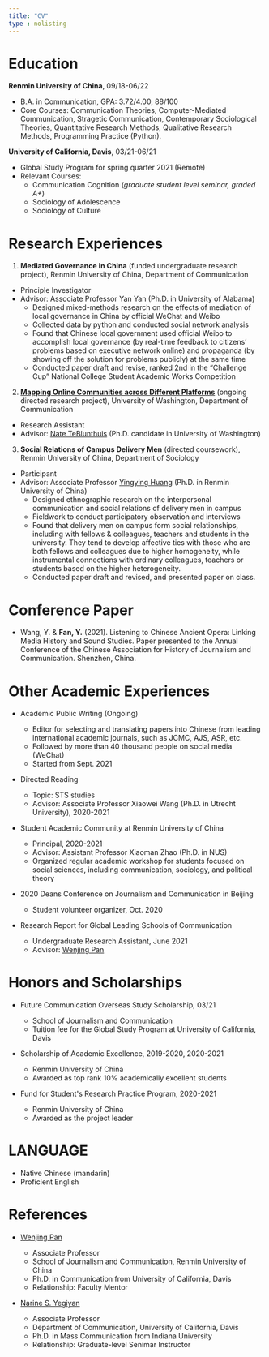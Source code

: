 ```yaml
---
title: "CV"
type : nolisting
---
```


# Education

**Renmin University of China**, 09/18-06/22
- B.A. in Communication, GPA: 3.72/4.00, 88/100
- Core Courses: Communication Theories, Computer-Mediated Communication, Stragetic Communication, Contemporary Sociological Theories, Quantitative Research Methods, Qualitative Research Methods, Programming Practice (Python).

**University of California, Davis**, 03/21-06/21
- Global Study Program for spring quarter 2021 (Remote)
- Relevant Courses: 
	- Communication Cognition (*graduate student level seminar, graded A+*)
	- Sociology of Adolescence 
	- Sociology of Culture

# Research Experiences

1. **Mediated Governance in China** (funded undergraduate research project), Renmin University of China, Department of Communication
- Principle Investigator
- Advisor: Associate Professor Yan Yan (Ph.D. in University of Alabama)
	- Designed mixed-methods research on the effects of mediation of local governance in China by official WeChat and Weibo
	- Collected data by python and conducted social network analysis
	- Found that Chinese local government used official Weibo to accomplish local governance (by real-time feedback to citizens’ problems based on executive network online) and propaganda (by showing off the solution for problems publicly) at the same time 
	- Conducted paper draft and revise, ranked 2nd in the “Challenge Cup” National College Student Academic Works Competition

2. [**Mapping Online Communities across Different Platforms**](https://ybfan115.github.io/en/2021/08/30/ra-notes/) (ongoing directed research project), University of Washington, Department of Communication
- Research Assistant
- Advisor: [Nate TeBlunthuis](https://teblunthuis.cc) (Ph.D. candidate in University of Washington)

3. **Social Relations of Campus Delivery Men** (directed coursework), Renmin University of China, Department of Sociology
- Participant
- Advisor: Associate Professor [Yingying Huang](http://www.ihss.old.pku.edu.cn/en/article/index.aspx?nodeid=121&page=ContentPage&contentid=59156) (Ph.D. in Renmin University of China)
	- Designed ethnographic research on the interpersonal communication and social relations of delivery men in campus
	- Fieldwork to conduct participatory observation and interviews
	- Found that delivery men on campus form social relationships, including with fellows & colleagues, teachers and students in the university. They tend to develop affective ties with those who are both fellows and colleagues due to higher homogeneity, while instrumental connections with ordinary colleagues, teachers or students based on the higher heterogeneity.
	- Conducted paper draft and revised, and presented paper on class.

# Conference Paper

- Wang, Y. & **Fan, Y.** (2021). Listening to Chinese Ancient Opera: Linking Media History and Sound Studies. Paper presented to the Annual Conference of the Chinese Association for History of Journalism and Communication. Shenzhen, China.

# Other Academic Experiences

- Academic Public Writing (Ongoing)
	- Editor for selecting and translating papers into Chinese from leading international academic journals, such as JCMC, AJS, ASR, etc.
	- Followed by more than 40 thousand people on social media (WeChat)
	- Started from Sept. 2021

- Directed Reading
	- Topic: STS studies
	- Advisor: Associate Professor Xiaowei Wang (Ph.D. in Utrecht University), 2020-2021

- Student Academic Community at Renmin University of China
	- Principal, 2020-2021
	- Advisor: Assistant Professor Xiaoman Zhao (Ph.D. in NUS)
	- Organized regular academic workshop for students focused on social sciences, including communication, sociology, and political theory

- 2020 Deans Conference on Journalism and Communication in Beijing
	- Student volunteer organizer, Oct. 2020

- Research Report for Global Leading Schools of Communication
	- Undergraduate Research Assistant, June 2021
	- Advisor: [Wenjing Pan](https://www.researchgate.net/profile/Wenjing-Pan-3)

# Honors and Scholarships

- Future Communication Overseas Study Scholarship, 03/21
	- School of Journalism and Communication
	- Tuition fee for the Global Study Program at University of California, Davis

- Scholarship of Academic Excellence, 2019-2020, 2020-2021 
	- Renmin University of China
	- Awarded as top rank 10% academically excellent students

- Fund for Student's Research Practice Program, 2020-2021
	- Renmin University of China
	- Awarded as the project leader 

# LANGUAGE

- Native Chinese (mandarin) 
- Proficient English

# References

- [Wenjing Pan](https://www.researchgate.net/profile/Wenjing-Pan-3)
	- Associate Professor
	- School of Journalism and Communication, Renmin University of China
	- Ph.D. in Communication from University of California, Davis
	- Relationship: Faculty Mentor
	
	
- [Narine S. Yegiyan](https://communication.ucdavis.edu/people/nyegiyan)
	- Associate Professor
	- Department of Communication, University of California, Davis
	- Ph.D. in Mass Communication from Indiana University
	- Relationship: Graduate-level Senimar Instructor

